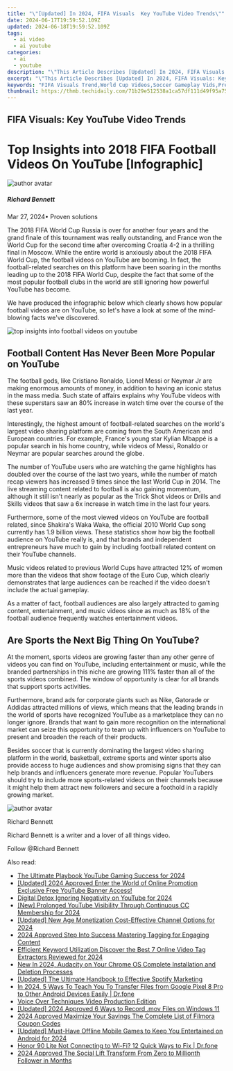 ```yaml
---
title: "\"[Updated] In 2024, FIFA Visuals  Key YouTube Video Trends\""
date: 2024-06-17T19:59:52.109Z
updated: 2024-06-18T19:59:52.109Z
tags:
  - ai video
  - ai youtube
categories:
  - ai
  - youtube
description: "\"This Article Describes [Updated] In 2024, FIFA Visuals: Key YouTube Video Trends\""
excerpt: "\"This Article Describes [Updated] In 2024, FIFA Visuals: Key YouTube Video Trends\""
keywords: "FIFA Visuals Trend,World Cup Videos,Soccer Gameplay Vids,Premier League Streaming,Fifa Match Highlights,Football Video Updates,Global Soccer Live Feeds"
thumbnail: https://thmb.techidaily.com/71b29e512538a1ca57df111d49f95a750cd58f363eb8989d8b988649bee9d94b.jpg
---
```


## FIFA Visuals: Key YouTube Video Trends

# Top Insights into 2018 FIFA Football Videos On YouTube \[Infographic\]

![author avatar](https://images.wondershare.com/filmora/article-images/richard-bennett.jpg)

##### Richard Bennett

 Mar 27, 2024• Proven solutions

The 2018 FIFA World Cup Russia is over for another four years and the grand finale of this tournament was really outstanding, and France won the World Cup for the second time after overcoming Croatia 4-2 in a thrilling final in Moscow. While the entire world is anxiously about the 2018 FIFA World Cup, the football videos on YouTube are booming. In fact, the football-related searches on this platform have been soaring in the months leading up to the 2018 FIFA World Cup, despite the fact that some of the most popular football clubs in the world are still ignoring how powerful YouTube has become.

We have produced the infographic below which clearly shows how popular football videos are on YouTube, so let's have a look at some of the mind-blowing facts we've discovered.

![top insights into football videos on youtube](https://filmora.wondershare.com/youtube-video-editing/top-insights-into-football-videos-on-youtube.png)

## Football Content Has Never Been More Popular on YouTube

The football gods, like Cristiano Ronaldo, Lionel Messi or Neymar Jr are making enormous amounts of money, in addition to having an iconic status in the mass media. Such state of affairs explains why YouTube videos with these superstars saw an 80% increase in watch time over the course of the last year.

Interestingly, the highest amount of football-related searches on the world's largest video sharing platform are coming from the South American and European countries. For example, France's young star Kylian Mbappé is a popular search in his home country, while videos of Messi, Ronaldo or Neymar are popular searches around the globe.

The number of YouTube users who are watching the game highlights has doubled over the course of the last two years, while the number of match recap viewers has increased 9 times since the last World Cup in 2014\. The live streaming content related to football is also gaining momentum, although it still isn't nearly as popular as the Trick Shot videos or Drills and Skills videos that saw a 6x increase in watch time in the last four years.

Furthermore, some of the most viewed videos on YouTube are football related, since Shakira's Waka Waka, the official 2010 World Cup song currently has 1.9 billion views. These statistics show how big the football audience on YouTube really is, and that brands and independent entrepreneurs have much to gain by including football related content on their YouTube channels.

Music videos related to previous World Cups have attracted 12% of women more than the videos that show footage of the Euro Cup, which clearly demonstrates that large audiences can be reached if the video doesn't include the actual gameplay.

As a matter of fact, football audiences are also largely attracted to gaming content, entertainment, and music videos since as much as 18% of the football audience frequently watches entertainment videos.

## Are Sports the Next Big Thing On YouTube?

At the moment, sports videos are growing faster than any other genre of videos you can find on YouTube, including entertainment or music, while the branded partnerships in this niche are growing 111% faster than all of the sports videos combined. The window of opportunity is clear for all brands that support sports activities.

Furthermore, brand ads for corporate giants such as Nike, Gatorade or Addidas attracted millions of views, which means that the leading brands in the world of sports have recognized YouTube as a marketplace they can no longer ignore. Brands that want to gain more recognition on the international market can seize this opportunity to team up with influencers on YouTube to present and broaden the reach of their products.

Besides soccer that is currently dominating the largest video sharing platform in the world, basketball, extreme sports and winter sports also provide access to huge audiences and show promising signs that they can help brands and influencers generate more revenue. Popular YouTubers should try to include more sports-related videos on their channels because it might help them attract new followers and secure a foothold in a rapidly growing market.

![author avatar](https://images.wondershare.com/filmora/article-images/richard-bennett.jpg)

Richard Bennett

Richard Bennett is a writer and a lover of all things video.

Follow @Richard Bennett


<ins class="adsbygoogle"
     style="display:block"
     data-ad-format="autorelaxed"
     data-ad-client="ca-pub-7571918770474297"
     data-ad-slot="1223367746"></ins>



<ins class="adsbygoogle"
     style="display:block"
     data-ad-client="ca-pub-7571918770474297"
     data-ad-slot="8358498916"
     data-ad-format="auto"
     data-full-width-responsive="true"></ins>

<span class="atpl-alsoreadstyle">Also read:</span>
<div><ul>
<li><a href="https://youtube-lab.techidaily.com/ltimate-playbook-youtube-gaming-success-for-2024/"><u>The Ultimate Playbook  YouTube Gaming Success for 2024</u></a></li>
<li><a href="https://youtube-lab.techidaily.com/73266382-updated-2024-approved-enter-the-world-of-online-promotion-exclusive-free-youtube-banner-access/"><u>[Updated] 2024 Approved  Enter the World of Online Promotion  Exclusive Free YouTube Banner Access!</u></a></li>
<li><a href="https://youtube-lab.techidaily.com/al-detox-ignoring-negativity-on-youtube-for-2024/"><u>Digital Detox  Ignoring Negativity on YouTube for 2024</u></a></li>
<li><a href="https://youtube-lab.techidaily.com/rolonged-youtube-visibility-through-continuous-cc-membership-for-2024/"><u>[New] Prolonged YouTube Visibility Through Continuous CC Membership for 2024</u></a></li>
<li><a href="https://youtube-lab.techidaily.com/ed-new-age-monetization-cost-effective-channel-options-for-2024/"><u>[Updated] New Age Monetization  Cost-Effective Channel Options for 2024</u></a></li>
<li><a href="https://youtube-lab.techidaily.com/approved-step-into-success-mastering-tagging-for-engaging-content/"><u>2024 Approved  Step Into Success  Mastering Tagging for Engaging Content</u></a></li>
<li><a href="https://youtube-lab.techidaily.com/ient-keyword-utilization-discover-the-best-7-online-video-tag-extractors-reviewed-for-2024/"><u>Efficient Keyword Utilization  Discover the Best 7 Online Video Tag Extractors Reviewed for 2024</u></a></li>
<li><a href="https://sound-tweaking.techidaily.com/new-in-2024-audacity-on-your-chrome-os-complete-installation-and-deletion-processes/"><u>New In 2024, Audacity on Your Chrome OS Complete Installation and Deletion Processes</u></a></li>
<li><a href="https://some-skills.techidaily.com/updated-the-ultimate-handbook-to-effective-spotify-marketing/"><u>[Updated] The Ultimate Handbook to Effective Spotify Marketing</u></a></li>
<li><a href="https://android-transfer.techidaily.com/in-2024-5-ways-to-teach-you-to-transfer-files-from-google-pixel-8-pro-to-other-android-devices-easily-drfone-by-drfone-transfer-from-android-transfer-from-android/"><u>In 2024, 5 Ways To Teach You To Transfer Files from Google Pixel 8 Pro to Other Android Devices Easily | Dr.fone</u></a></li>
<li><a href="https://desktop-recording.techidaily.com/voice-over-techniques-video-production-edition/"><u>Voice Over Techniques  Video Production Edition</u></a></li>
<li><a href="https://screen-capture.techidaily.com/updated-2024-approved-6-ways-to-record-mov-files-on-windows-11/"><u>[Updated] 2024 Approved  6 Ways to Record .mov Files on Windows 11</u></a></li>
<li><a href="https://ai-video-apps.techidaily.com/2024-approved-maximize-your-savings-the-complete-list-of-filmora-coupon-codes/"><u>2024 Approved Maximize Your Savings The Complete List of Filmora Coupon Codes</u></a></li>
<li><a href="https://video-capture.techidaily.com/updated-must-have-offline-mobile-games-to-keep-you-entertained-on-android-for-2024/"><u>[Updated] Must-Have Offline Mobile Games to Keep You Entertained on Android for 2024</u></a></li>
<li><a href="https://change-location.techidaily.com/honor-90-lite-not-connecting-to-wi-fi-12-quick-ways-to-fix-drfone-by-drfone-fix-android-problems-fix-android-problems/"><u>Honor 90 Lite Not Connecting to Wi-Fi? 12 Quick Ways to Fix | Dr.fone</u></a></li>
<li><a href="https://instagram-video-files.techidaily.com/2024-approved-the-social-lift-transform-from-zero-to-millionth-follower-in-months/"><u>2024 Approved  The Social Lift  Transform From Zero to Millionth Follower in Months</u></a></li>
</ul></div>
